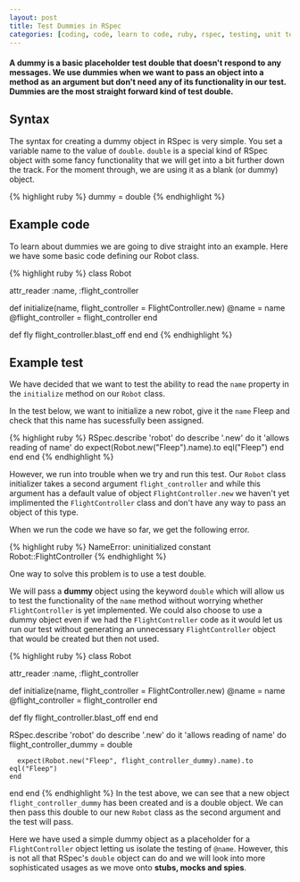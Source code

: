 ```yaml
---
layout: post
title: Test Dummies in RSpec
categories: [coding, code, learn to code, ruby, rspec, testing, unit test, double, dummy]
---
```

#### A dummy is a basic placeholder test double that doesn't respond to any messages. We use dummies when we want to pass an object into a method as an argument but don't need any of its functionality in our test. Dummies are the most straight forward kind of test double.

## Syntax
The syntax for creating a dummy object in RSpec is very simple. You set a variable name to the value of `double`. `double` is a special kind of RSpec object with some fancy functionality that we will get into a bit further down the track. For the moment through, we are using it as a blank (or dummy) object.

{% highlight ruby %}
dummy = double
{% endhighlight %}
## Example code
To learn about dummies we are going to dive straight into an example. Here we have some basic code defining our Robot class.

{% highlight ruby %}
class Robot

  attr_reader :name, :flight_controller

  def initialize(name, flight_controller = FlightController.new)
    @name = name
    @flight_controller = flight_controller
  end

  def fly
    flight_controller.blast_off
  end
end
{% endhighlight %}
## Example test
We have decided that we want to test the ability to read the `name` property in the `initialize` method on our `Robot` class.

In the test below, we want to initialize a new robot, give it the `name` Fleep and check that this name has sucessfully been assigned.

{% highlight ruby %}
RSpec.describe 'robot' do
  describe '.new' do
    it 'allows reading of name' do
      expect(Robot.new("Fleep").name).to eql("Fleep")
    end
  end
end
{% endhighlight %}

However, we run into trouble when we try and run this test. Our `Robot` class initializer takes a second argument `flight_controller` and while this argument has a default value of object `FlightController.new` we haven't yet implimented the `FlightController` class and don't have any way to pass an object of this type.

When we run the code we have so far, we get the following error.

{% highlight ruby %}
     NameError:
       uninitialized constant Robot::FlightController
{% endhighlight %}

One way to solve this problem is to use a test double.

We will pass a **dummy** object using the keyword `double` which will allow us to test the functionality of the `name` method without worrying whether `FlightController` is yet implemented. We could also choose to use a dummy object even if we had the `FlightController` code as it would let us run our test without generating an unnecessary `FlightController` object that would be created but then not used.

{% highlight ruby %}
class Robot

  attr_reader :name, :flight_controller

  def initialize(name, flight_controller = FlightController.new)
    @name = name
    @flight_controller = flight_controller
  end

  def fly
    flight_controller.blast_off
  end
end


RSpec.describe 'robot' do
  describe '.new' do
    it 'allows reading of name' do
      flight_controller_dummy = double

      expect(Robot.new("Fleep", flight_controller_dummy).name).to eql("Fleep")
    end
  end
end
{% endhighlight %}
In the test above, we can see that a new object `flight_controller_dummy` has been created and is a double object. We can then pass this double to our new `Robot` class as the second argument and the test will pass.

Here we have used a simple dummy object as a placeholder for a `FlightController` object letting us isolate the testing of `@name`. However, this is not all that RSpec's `double` object can do and we will look into more sophisticated usages as we move onto **stubs, mocks and spies**.

